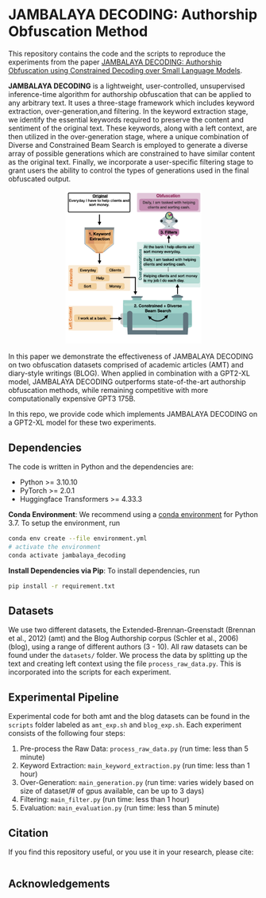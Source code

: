 # JAMBALAYA DECODING: Authorship Obfuscation Method 
This repository contains the code and the scripts to reproduce the experiments from the paper
[JAMBALAYA DECODING: Authorship Obfuscation using Constrained Decoding over Small Language Models](). 

**JAMBALAYA DECODING** is a lightweight, user-controlled, unsupervised inference-time algorithm for authorship obfuscation that can be applied to any arbitrary text. It uses a three-stage framework which includes keyword extraction, over-generation,and filtering. In the keyword extraction stage, we identify the essential keywords required to preserve the content and sentiment of the original text. These keywords, along with a left context, are then utilized in the over-generation stage, where a unique combination of Diverse and Constrained Beam Search is employed to generate a diverse array of possible generations which are constrained to have similar content as the original text. Finally, we incorporate a user-specific filtering stage to grant users the ability to control the types of generations used in the final obfuscated output.

<p align="center">
<img src="authorship_obfuscation_visuals.jpeg" width="275">
</p>

In this paper we demonstrate the effectiveness of JAMBALAYA DECODING on two obfuscation datasets comprised of academic articles (AMT) and diary-style writings (BLOG). When applied in combination with a GPT2-XL model, JAMBALAYA DECODING outperforms state-of-the-art authorship obfuscation methods, while remaining competitive with more computationally expensive GPT3 175B.

In this repo, we provide code which implements JAMBALAYA DECODING on a GPT2-XL model for these two experiments.

## Dependencies
The code is written in Python and the dependencies are:
- Python >= 3.10.10
- PyTorch >= 2.0.1
- Huggingface Transformers >= 4.33.3

**Conda Environment**:
We recommend using a [conda environment](https://docs.conda.io/en/latest/miniconda.html)
for Python 3.7.
To setup the environment, run
```bash
conda env create --file environment.yml
# activate the environment
conda activate jambalaya_decoding
```
**Install Dependencies via Pip**:
To install dependencies, run
```bash
pip install -r requirement.txt
```
## Datasets
We use two different datasets, the Extended-Brennan-Greenstadt (Brennan et al., 2012) (amt) and the  Blog Authorship corpus (Schler et al., 2006) (blog), using a range of different authors (3 - 10). All raw datasets can be found under the  `datasets/` folder. We process the data by splitting up the text and creating left context using the file `process_raw_data.py`. This is incorporated into the scripts for each experiment.


## Experimental Pipeline
Experimental code for both amt and the blog datasets can be found in the `scripts` folder labeled as `amt_exp.sh` and `blog_exp.sh`. Each experiment consists of the following four steps:

1. Pre-process the Raw Data: `process_raw_data.py` (run time: less than 5 minute)
2. Keyword Extraction: `main_keyword_extraction.py` (run time: less than 1 hour)
3. Over-Generation: `main_generation.py` (run time: varies widely based on size of dataset/# of gpus available, can be up to 3 days)
4. Filtering: `main_filter.py` (run time: less than 1 hour)
5. Evaluation: `main_evaluation.py` (run time: less than 5 minute)

## Citation
If you find this repository useful, or you use it in your research, please cite:
```

```
    
## Acknowledgements

